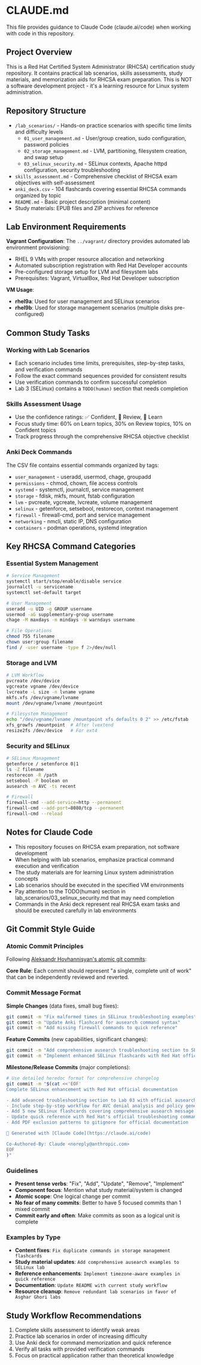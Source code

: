 # CLAUDE.md

This file provides guidance to Claude Code (claude.ai/code) when working with code in this repository.

## Project Overview

This is a Red Hat Certified System Administrator (RHCSA) certification study repository. It contains practical lab scenarios, skills assessments, study materials, and memorization aids for RHCSA exam preparation. This is NOT a software development project - it's a learning resource for Linux system administration.

## Repository Structure

- `/lab_scenarios/` - Hands-on practice scenarios with specific time limits and difficulty levels
  - `01_user_management.md` - User/group creation, sudo configuration, password policies
  - `02_storage_management.md` - LVM, partitioning, filesystem creation, and swap setup
  - `03_selinux_security.md` - SELinux contexts, Apache httpd configuration, security troubleshooting
- `skills_assessment.md` - Comprehensive checklist of RHCSA exam objectives with self-assessment
- `anki_deck.csv` - 104 flashcards covering essential RHCSA commands organized by topic
- `README.md` - Basic project description (minimal content)
- Study materials: EPUB files and ZIP archives for reference

## Lab Environment Requirements

**Vagrant Configuration**: The `../vagrant/` directory provides automated lab environment provisioning:
- RHEL 9 VMs with proper resource allocation and networking
- Automated subscription registration with Red Hat Developer accounts
- Pre-configured storage setup for LVM and filesystem labs
- Prerequisites: Vagrant, VirtualBox, Red Hat Developer subscription

**VM Usage**:
- **rhel9a**: Used for user management and SELinux scenarios
- **rhel9b**: Used for storage management scenarios (multiple disks pre-configured)

## Common Study Tasks

### Working with Lab Scenarios
- Each scenario includes time limits, prerequisites, step-by-step tasks, and verification commands
- Follow the exact command sequences provided for consistent results
- Use verification commands to confirm successful completion
- Lab 3 (SELinux) contains a `TODO(human)` section that needs completion

### Skills Assessment Usage
- Use the confidence ratings: ✅ Confident, 📖 Review, 🎯 Learn
- Focus study time: 60% on Learn topics, 30% on Review topics, 10% on Confident topics
- Track progress through the comprehensive RHCSA objective checklist

### Anki Deck Commands
The CSV file contains essential commands organized by tags:
- `user_management` - useradd, usermod, chage, groupadd
- `permissions` - chmod, chown, file access controls
- `systemd` - systemctl, journalctl, service management
- `storage` - fdisk, mkfs, mount, fstab configuration
- `lvm` - pvcreate, vgcreate, lvcreate, volume management
- `selinux` - getenforce, setsebool, restorecon, context management
- `firewall` - firewall-cmd, port and service management
- `networking` - nmcli, static IP, DNS configuration
- `containers` - podman operations, systemd integration

## Key RHCSA Command Categories

### Essential System Management
```bash
# Service Management
systemctl start/stop/enable/disable service
journalctl -u servicename
systemctl set-default target

# User Management  
useradd -u UID -g GROUP username
usermod -aG supplementary-group username
chage -M maxdays -m mindays -W warndays username

# File Operations
chmod 755 filename
chown user:group filename
find / -user username -type f 2>/dev/null
```

### Storage and LVM
```bash
# LVM Workflow
pvcreate /dev/device
vgcreate vgname /dev/device
lvcreate -L size -n lvname vgname
mkfs.xfs /dev/vgname/lvname
mount /dev/vgname/lvname /mountpoint

# Filesystem Management
echo "/dev/vgname/lvname /mountpoint xfs defaults 0 2" >> /etc/fstab
xfs_growfs /mountpoint  # After lvextend
resize2fs /dev/device   # For ext4
```

### Security and SELinux
```bash
# SELinux Management
getenforce / setenforce 0|1
ls -Z filename
restorecon -R /path
setsebool -P boolean on
ausearch -m AVC -ts recent

# Firewall
firewall-cmd --add-service=http --permanent
firewall-cmd --add-port=8080/tcp --permanent
firewall-cmd --reload
```

## Notes for Claude Code

- This repository focuses on RHCSA exam preparation, not software development
- When helping with lab scenarios, emphasize practical command execution and verification
- The study materials are for learning Linux system administration concepts
- Lab scenarios should be executed in the specified VM environments
- Pay attention to the TODO(human) section in lab_scenarios/03_selinux_security.md that may need completion
- Commands in the Anki deck represent real RHCSA exam tasks and should be executed carefully in lab environments

## Git Commit Style Guide

### Atomic Commit Principles
Following [Aleksandr Hovhannisyan's atomic git commits](https://www.aleksandrhovhannisyan.com/blog/atomic-git-commits/):

**Core Rule**: Each commit should represent "a single, complete unit of work" that can be independently reviewed and reverted.

### Commit Message Format

**Simple Changes** (data fixes, small bug fixes):
```bash
git commit -m "Fix malformed times in SELinux troubleshooting examples"
git commit -m "Update Anki flashcard for ausearch command syntax"
git commit -m "Add missing firewall commands to quick reference"
```

**Feature Commits** (new capabilities, significant changes):
```bash
git commit -m "Add comprehensive ausearch troubleshooting section to SELinux lab"
git commit -m "Implement enhanced SELinux flashcards with Red Hat official syntax"
```

**Milestone/Release Commits** (major completions):
```bash
# Use detailed heredoc format for comprehensive changelog
git commit -m "$(cat <<'EOF'
Complete SELinux enhancement with Red Hat official documentation

- Add advanced troubleshooting section to Lab 03 with official ausearch syntax
- Include step-by-step workflow for AVC denial analysis and policy generation
- Add 5 new SELinux flashcards covering comprehensive ausearch message types
- Update quick reference with Red Hat's official troubleshooting commands
- Add PDF exclusion patterns to gitignore for official documentation

🤖 Generated with [Claude Code](https://claude.ai/code)

Co-Authored-By: Claude <noreply@anthropic.com>
EOF
)"
```

### Guidelines
- **Present tense verbs**: "Fix", "Add", "Update", "Remove", "Implement"
- **Component focus**: Mention what study material/system is changed
- **Atomic scope**: One logical change per commit
- **No fear of many commits**: Better to have 5 focused commits than 1 mixed commit
- **Commit early and often**: Make commits as soon as a logical unit is complete

### Examples by Type
- **Content fixes**: `Fix duplicate commands in storage management flashcards`
- **Study material updates**: `Add comprehensive ausearch examples to SELinux lab`
- **Reference enhancements**: `Implement timezone-aware examples in quick reference`
- **Documentation**: `Update README with current study workflow`
- **Resource cleanup**: `Remove redundant lab scenarios in favor of Asghar Ghori labs`

## Study Workflow Recommendations

1. Complete skills assessment to identify weak areas
2. Practice lab scenarios in order of increasing difficulty
3. Use Anki deck for command memorization and quick reference
4. Verify all tasks with provided verification commands
5. Focus on practical application rather than theoretical knowledge